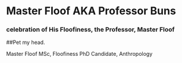 # Master Floof AKA Professor Buns




### celebration of His Floofiness, the Professor, Master Floof
##Pet my head.

 
  
Master Floof
MSc, Floofiness
PhD Candidate, Anthropology
